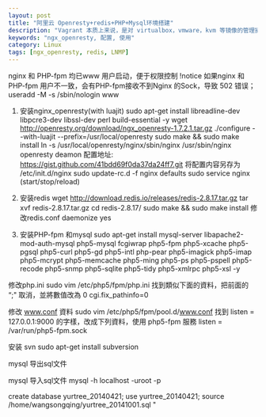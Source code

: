 ```yaml
---
layout: post
title: "阿里云 Openresty+redis+PHP+Mysql环境搭建"
description: "Vagrant 本质上来说，是对 virtualbox，vmware，kvm 等镜像的管理操作，是一个中间层技术。使用它的前提是你本机必须有 virtualbox，vmware，kvm 等虚拟机。"
keywords: "ngx_openresty, 配置, 使用"
category: Linux
tags: [ngx_openresty, redis, LNMP]
---
```


nginx 和 PHP-fpm 均已www 用户启动，便于权限控制
!notice 如果nginx 和 PHP-fpm 用户不一致，会有PHP-fpm接收不到Nginx
的Sock，导致 502 错误；
useradd -M -s /sbin/nologin www

1. 安装nginx_openresty(with luajit)
sudo apt-get install libreadline-dev libpcre3-dev libssl-dev perl
build-essential -y
wget http://openresty.org/download/ngx_openresty-1.7.2.1.tar.gz
 ./configure --with-luajit --prefix=/usr/local/openresty
 sudo make && sudo make install
 ln -s /usr/local/openresty/nginx/sbin/nginx /usr/sbin/nginx
 openresty deamon 配置地址:
 https://gist.github.com/41bdd69f0da37da24ff7.git
 将配置内容另存为 /etc/init.d/nginx
 sudo update-rc.d -f nginx defaults
 sudo service nginx (start/stop/reload)

 2. 安装redis
 wget http://download.redis.io/releases/redis-2.8.17.tar.gz
 tar xvf redis-2.8.17.tar.gz 
 cd redis-2.8.17/
 sudo make && sudo make install
 修改redis.conf    daemonize yes

 3. 安装PHP-fpm 和mysql
 sudo apt-get install mysql-server libapache2-mod-auth-mysql php5-mysql
 fcgiwrap php5-fpm php5-xcache php5-pgsql php5-curl php5-gd php5-intl
 php-pear php5-imagick php5-imap php5-mcrypt php5-memcache php5-ming
 php5-ps php5-pspell php5-recode php5-snmp php5-sqlite php5-tidy
 php5-xmlrpc php5-xsl -y

 修改php.ini
 sudo vim /etc/php5/fpm/php.ini
 找到類似下面的資料，把前面的 “;" 取消，並將數值改為 0
 cgi.fix_pathinfo=0
 
 修改 www.conf 資料
 sudo vim /etc/php5/fpm/pool.d/www.conf
 找到  listen = 127.0.0.1:9000 的字樣，改成下列資料，使用 php5-fpm 服務
 listen = /var/run/php5-fpm.sock
 
 
 安装 svn
 sudo apt-get install subversion
 
 mysql 导出sql文件
 
 mysql 导入sql文件
 mysql -h localhost -uroot -p
 
 create database yurtree_20140421;
 use yurtree_20140421;
 source /home/wangsongqing/yurtree_20141001.sql
  "
